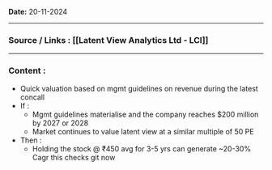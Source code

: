 
**Date:** 20-11-2024

---
### Source / Links : [[Latent View Analytics Ltd - LCI]]



---
### Content : 

* Quick valuation based on mgmt guidelines on revenue during the latest concall 
* If : 
	* Mgmt guidelines materialise and the company reaches $200 million by 2027 or 2028
	* Market continues to value latent view at a similar multiple of 50 PE 
* Then : 
	* Holding the stock @ ₹450 avg for 3-5 yrs can generate ~20-30% Cagr
this checks git now
